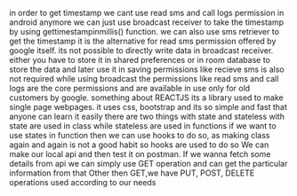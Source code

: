 in order to get timestamp we cant use read sms and call logs permission in android anymore
we can just use broadcast receiver to take the timestamp by using gettimestampinmillis() function.
we can also use sms retriever to get the timestamp it is the alternative for read sms permission offered by google itself.
its not possible to directly write data in broadcast receiver.
either you have to store it in shared preferences or in room database to store the data and later use it in saving
permissions like recieve sms is also not required while using broadcast
the permissions like read sms and call logs are the core permissions and are available in use only for old customers by google.
something about REACTJS
its a library used to make single page webpages.
it uses css, bootstrap and its so simple and fast that anyone can learn it easily
there are two things with state and stateless
with state are used in class while stateless are used in functions
if we want to use states in function then we can use hooks to do so, as making class again and again is not a good habit so hooks are used to do so
We can make our local api and then test it on postman.
If we wanna fetch some details from api we can simply use GET operation and can get the particular information from that
Other then GET,we have PUT, POST, DELETE operations used according to our needs
